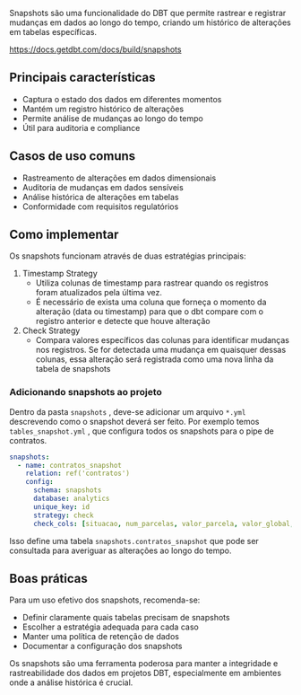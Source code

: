 Snapshots são uma funcionalidade do DBT que permite rastrear e registrar mudanças em dados ao longo do tempo, criando um histórico de alterações em tabelas específicas.

https://docs.getdbt.com/docs/build/snapshots

## Principais características

- Captura o estado dos dados em diferentes momentos
- Mantém um registro histórico de alterações
- Permite análise de mudanças ao longo do tempo
- Útil para auditoria e compliance

## Casos de uso comuns

- Rastreamento de alterações em dados dimensionais
- Auditoria de mudanças em dados sensíveis
- Análise histórica de alterações em tabelas
- Conformidade com requisitos regulatórios

## Como implementar

Os snapshots funcionam através de duas estratégias principais:

1. Timestamp Strategy
    - Utiliza colunas de timestamp para rastrear quando os registros foram atualizados pela última vez.
    - É necessário de exista uma coluna que forneça o momento da alteração (data ou timestamp) para que o dbt compare com o registro anterior e detecte que houve alteração
2. Check Strategy
    - Compara valores específicos das colunas para identificar mudanças nos registros. Se for detectada uma mudança em quaisquer dessas colunas, essa alteração será registrada como uma nova linha da tabela de snapshots

### Adicionando snapshots ao projeto

Dentro da pasta `snapshots` , deve-se adicionar um arquivo `*.yml` descrevendo como o snapshot deverá ser feito. Por exemplo temos `tables_snapshot.yml` , que configura todos os snapshots para o pipe de contratos. 

```yaml
snapshots:
  - name: contratos_snapshot
    relation: ref('contratos')
    config:
      schema: snapshots
      database: analytics
      unique_key: id
      strategy: check
      check_cols: [situacao, num_parcelas, valor_parcela, valor_global, valor_acumulado]
```

Isso define uma tabela `snapshots.contratos_snapshot`  que pode ser consultada para averiguar as alterações ao longo do tempo.

## Boas práticas

Para um uso efetivo dos snapshots, recomenda-se:

- Definir claramente quais tabelas precisam de snapshots
- Escolher a estratégia adequada para cada caso
- Manter uma política de retenção de dados
- Documentar a configuração dos snapshots

Os snapshots são uma ferramenta poderosa para manter a integridade e rastreabilidade dos dados em projetos DBT, especialmente em ambientes onde a análise histórica é crucial.